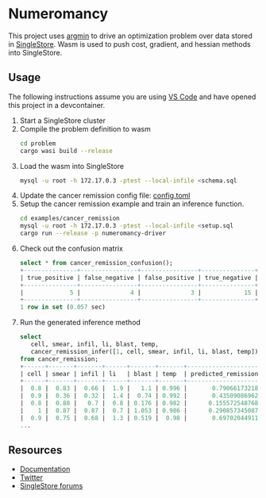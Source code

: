 # Numeromancy
This project uses [argmin][argmin] to drive an optimization problem over data stored in [SingleStore][singlestore]. Wasm is used to push cost, gradient, and hessian methods into SingleStore.

## Usage

The following instructions assume you are using [VS Code][vscode] and have opened this project in a devcontainer.

1. Start a SingleStore cluster
2. Compile the problem definition to wasm
   ```bash
   cd problem
   cargo wasi build --release
   ```
3. Load the wasm into SingleStore
   ```bash
   mysql -u root -h 172.17.0.3 -ptest --local-infile <schema.sql
   ```
4. Update the cancer remission config file: [config.toml](example/cancer_remission/config.toml)
5. Setup the cancer remission example and train an inference function.
   ```bash
   cd examples/cancer_remission
   mysql -u root -h 172.17.0.3 -ptest --local-infile <setup.sql
   cargo run --release -p numeromancy-driver
   ```
6. Check out the confusion matrix
   ```sql
   select * from cancer_remission_confusion();
   +---------------+----------------+----------------+---------------+
   | true_positive | false_negative | false_positive | true_negative |
   +---------------+----------------+----------------+---------------+
   |             5 |              4 |              3 |            15 |
   +---------------+----------------+----------------+---------------+
   1 row in set (0.057 sec)
   ```
6. Run the generated inference method
   ```sql
   select
      cell, smear, infil, li, blast, temp,
      cancer_remission_infer([1, cell, smear, infil, li, blast, temp]) as predicted_remission
   from cancer_remission;
   +------+-------+-------+------+-------+-------+--------------------------+
   | cell | smear | infil | li   | blast | temp  | predicted_remission      |
   +------+-------+-------+------+-------+-------+--------------------------+
   |  0.8 |  0.83 |  0.66 |  1.9 |   1.1 | 0.996 |       0.7906617321859674 |
   |  0.9 |  0.36 |  0.32 |  1.4 |  0.74 | 0.992 |       0.4350908696255495 |
   |  0.8 |  0.88 |   0.7 |  0.8 | 0.176 | 0.982 |      0.15557254876835305 |
   |    1 |  0.87 |  0.87 |  0.7 | 1.053 | 0.986 |      0.29085734508704386 |
   |  0.9 |  0.75 |  0.68 |  1.3 | 0.519 |  0.98 |       0.6970204491139325 |
   ...
   ```

## Resources

* [Documentation](https://docs.singlestore.com)
* [Twitter](https://twitter.com/SingleStoreDevs)
* [SingleStore forums](https://www.singlestore.com/forum)

[argmin]: https://docs.rs/argmin
[vscode]: https://code.visualstudio.com/
[singlestore]: https://www.singlestore.com/